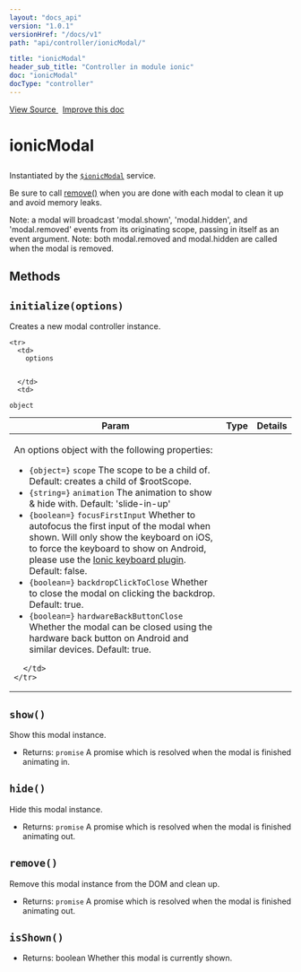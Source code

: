 ```yaml
---
layout: "docs_api"
version: "1.0.1"
versionHref: "/docs/v1"
path: "api/controller/ionicModal/"

title: "ionicModal"
header_sub_title: "Controller in module ionic"
doc: "ionicModal"
docType: "controller"
---
```


<div class="improve-docs">
  <a href='http://github.com/driftyco/ionic/tree/1.x/js/angular/service/modal.js#L80'>
    View Source
  </a>
  &nbsp;
  <a href='http://github.com/driftyco/ionic/edit/master/js/angular/service/modal.js#L80'>
    Improve this doc
  </a>
</div>




<h1 class="api-title">

  ionicModal



</h1>





Instantiated by the <a href="/docs/api/service/$ionicModal/"><code>$ionicModal</code></a> service.

Be sure to call [remove()](#remove) when you are done with each modal
to clean it up and avoid memory leaks.

Note: a modal will broadcast 'modal.shown', 'modal.hidden', and 'modal.removed' events from its originating
scope, passing in itself as an event argument. Note: both modal.removed and modal.hidden are
called when the modal is removed.










  

  
## Methods

<div id="initialize"></div>
<h2>
  <code>initialize(options)</code>

</h2>

Creates a new modal controller instance.



<table class="table" style="margin:0;">
  <thead>
    <tr>
      <th>Param</th>
      <th>Type</th>
      <th>Details</th>
    </tr>
  </thead>
  <tbody>
    
    <tr>
      <td>
        options
        
        
      </td>
      <td>
        
  <code>object</code>
      </td>
      <td>
        <p>An options object with the following properties:</p>
<ul>
<li><code>{object=}</code> <code>scope</code> The scope to be a child of.
Default: creates a child of $rootScope.</li>
<li><code>{string=}</code> <code>animation</code> The animation to show &amp; hide with.
Default: &#39;slide-in-up&#39;</li>
<li><code>{boolean=}</code> <code>focusFirstInput</code> Whether to autofocus the first input of
the modal when shown. Will only show the keyboard on iOS, to force the keyboard to show
on Android, please use the <a href="https://github.com/driftyco/ionic-plugin-keyboard#keyboardshow">Ionic keyboard plugin</a>.
Default: false.</li>
<li><code>{boolean=}</code> <code>backdropClickToClose</code> Whether to close the modal on clicking the backdrop.
Default: true.</li>
<li><code>{boolean=}</code> <code>hardwareBackButtonClose</code> Whether the modal can be closed using the hardware
back button on Android and similar devices.  Default: true.</li>
</ul>

        
      </td>
    </tr>
    
  </tbody>
</table>









<div id="show"></div>
<h2>
  <code>show()</code>

</h2>

Show this modal instance.






* Returns: 
  <code>promise</code> A promise which is resolved when the modal is finished animating in.




<div id="hide"></div>
<h2>
  <code>hide()</code>

</h2>

Hide this modal instance.






* Returns: 
  <code>promise</code> A promise which is resolved when the modal is finished animating out.




<div id="remove"></div>
<h2>
  <code>remove()</code>

</h2>

Remove this modal instance from the DOM and clean up.






* Returns: 
  <code>promise</code> A promise which is resolved when the modal is finished animating out.




<div id="isShown"></div>
<h2>
  <code>isShown()</code>

</h2>








* Returns: 
   boolean Whether this modal is currently shown.



  
  






